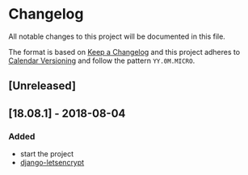# Changelog
All notable changes to this project will be documented in this file.

The format is based on [Keep a Changelog](http://keepachangelog.com/en/1.0.0/)
and this project adheres to [Calendar Versioning](http://calver.org/) and follow the pattern `YY.0M.MICRO`.

## [Unreleased]

## [18.08.1] - 2018-08-04

### Added
- start the project
- [django-letsencrypt](https://github.com/urda/django-letsencrypt)
